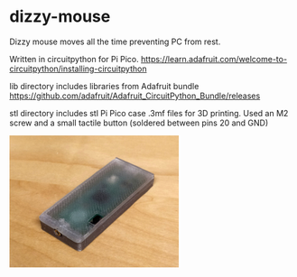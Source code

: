 # dizzy-mouse
Dizzy mouse moves all the time preventing PC from rest.

Written in circuitpython for Pi Pico.
https://learn.adafruit.com/welcome-to-circuitpython/installing-circuitpython

lib directory includes libraries from Adafruit bundle
https://github.com/adafruit/Adafruit_CircuitPython_Bundle/releases

stl directory includes stl Pi Pico case .3mf files for 3D printing.
Used an M2 screw and a small tactile button (soldered between pins 20 and GND)

<img src="https://github.com/piotr-kubica/dizzy-mouse/blob/main/dizzy-mouse.jpg" width="300">
